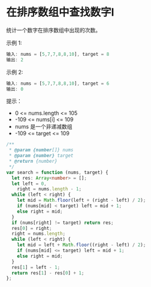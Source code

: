 # 在排序数组中查找数字I

统计一个数字在排序数组中出现的次数。

示例 1:

```js
输入: nums = [5,7,7,8,8,10], target = 8
输出: 2
```

示例 2:

```js
输入: nums = [5,7,7,8,8,10], target = 6
输出: 0
```

提示：

- 0 <= nums.length <= 105
- -109 <= nums[i] <= 109
- nums 是一个非递减数组
- -109 <= target <= 109

```ts
/**
 * @param {number[]} nums
 * @param {number} target
 * @return {number}
 */
var search = function (nums, target) {
  let res: Array<number> = [];
  let left = 0,
    right = nums.length - 1;
  while (left < right) {
    let mid = Math.floor(left + (right - left) / 2);
    if (nums[mid] < target) left = mid + 1;
    else right = mid;
  }
  if (nums[right] != target) return res;
  res[0] = right;
  right = nums.length;
  while (left < right) {
    let mid = left + Math.floor((right - left) / 2);
    if (nums[mid] <= target) left = mid + 1;
    else right = mid;
  }
  res[1] = left - 1;
  return res[1] - res[0] + 1;
};
```
